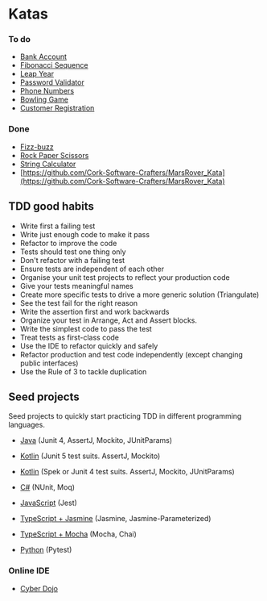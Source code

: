 # Katas

### To do
- [Bank Account](https://github.com/paucls/tdd-workshop/blob/master/katas/bank-account.md)
- [Fibonacci Sequence](https://github.com/paucls/tdd-workshop/blob/master/katas/fibonacci.md)
- [Leap Year](https://github.com/paucls/tdd-workshop/blob/master/katas/leap-year.md)
- [Password Validator](https://github.com/paucls/tdd-workshop/blob/master/katas/password-validator.md)
- [Phone Numbers](https://github.com/paucls/tdd-workshop/blob/master/katas/phone-numbers.md)
- [Bowling Game](https://github.com/paucls/tdd-workshop/blob/master/katas/bowling-game.md)
- [Customer Registration](https://github.com/paucls/tdd-workshop/blob/master/katas/customer-registration.md)

### Done
- [Fizz-buzz](./fizz-buzz/README.md)
- [Rock Paper Scissors](./rock-paper-scissors/README.md)
- [String Calculator](https://github.com/paucls/tdd-workshop/blob/master/katas/string-calculator.md)
- [https://github.com/Cork-Software-Crafters/MarsRover_Kata](https://github.com/Cork-Software-Crafters/MarsRover_Kata)

## TDD good habits
- Write first a failing test 
- Write just enough code to make it pass 
- Refactor to improve the code 
- Tests should test one thing only 
- Don't refactor with a failing test 
- Ensure tests are independent of each other 
- Organise your unit test projects to reflect your production code 
- Give your tests meaningful names 
- Create more specific tests to drive a more generic solution (Triangulate) 
- See the test fail for the right reason 
- Write the assertion first and work backwards 
- Organize your test in Arrange, Act and Assert blocks. 
- Write the simplest code to pass the test 
- Treat tests as first-class code 
- Use the IDE to refactor quickly and safely 
- Refactor production and test code independently (except changing public interfaces) 
- Use the Rule of 3 to tackle duplication

## Seed projects
Seed projects to quickly start practicing TDD in different programming languages.

 - [Java](./seed/java)
 (Junit 4, AssertJ, Mockito, JUnitParams)

- [Kotlin](https://github.com/paucls/tdd-kata-seeds/tree/master/kotlin-junit5)
 (Junit 5 test suits. AssertJ, Mockito)

- [Kotlin](https://github.com/paucls/kotlin-spek-kata-seed)
 (Spek or Junit 4 test suits. AssertJ, Mockito, JUnitParams)

- [C#](https://github.com/paucls/tdd-kata-seeds/tree/master/csharp-nunit)
 (NUnit, Moq)

- [JavaScript](https://github.com/paucls/tdd-kata-seeds/tree/master/javascript-jest)
 (Jest)

- [TypeScript + Jasmine](https://github.com/paucls/tdd-kata-seeds/tree/master/typescript-jasmine)
 (Jasmine, Jasmine-Parameterized)

- [TypeScript + Mocha](https://github.com/paucls/typescript-mocha-kata-seed)
 (Mocha, Chai)

- [Python](https://github.com/paucls/tdd-kata-seeds/tree/master/python-pytest)
(Pytest)


### Online IDE
- [Cyber Dojo](https://cyber-dojo.org/exercises-chooser/kata_choose)
